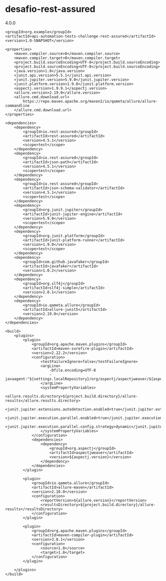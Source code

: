 # desafio-rest-assured

<?xml version="1.0" encoding="UTF-8"?>
<project xmlns="http://maven.apache.org/POM/4.0.0"
         xmlns:xsi="http://www.w3.org/2001/XMLSchema-instance"
         xsi:schemaLocation="http://maven.apache.org/POM/4.0.0 http://maven.apache.org/xsd/maven-4.0.0.xsd">
    <modelVersion>4.0.0</modelVersion>

    <groupId>org.example</groupId>
    <artifactId>api-automation-tests-challenge-rest-assured</artifactId>
    <version>1.0-SNAPSHOT</version>

    <properties>
        <maven.compiler.source>8</maven.compiler.source>
        <maven.compiler.target>8</maven.compiler.target>
        <project.build.sourceEncoding>UTF-8</project.build.sourceEncoding>
        <project.build.sourceEncoding>UTF-8</project.build.sourceEncoding>
        <java.version>1.8</java.version>
        <junit.api.version>5.5.1</junit.api.version>
        <junit.jupiter.version>5.9.0</junit.jupiter.version>
        <junit.platform.version>1.9.0</junit.platform.version>
        <aspectj.version>1.9.9.1</aspectj.version>
        <allure.version>2.19.0</allure.version>
        <allure.cmd.download.url>
            https://repo.maven.apache.org/maven2/io/qameta/allure/allure-commandline
        </allure.cmd.download.url>
    </properties>

    <dependencies>
        <dependency>
            <groupId>io.rest-assured</groupId>
            <artifactId>rest-assured</artifactId>
            <version>4.5.1</version>
            <scope>test</scope>
        </dependency>
        <dependency>
            <groupId>io.rest-assured</groupId>
            <artifactId>json-path</artifactId>
            <version>4.5.1</version>
            <scope>test</scope>
        </dependency>
        <dependency>
            <groupId>io.rest-assured</groupId>
            <artifactId>json-schema-validator</artifactId>
            <version>4.5.1</version>
            <scope>test</scope>
        </dependency>
        <dependency>
            <groupId>org.junit.jupiter</groupId>
            <artifactId>junit-jupiter-engine</artifactId>
            <version>5.9.0</version>
            <scope>test</scope>
        </dependency>
        <dependency>
            <groupId>org.junit.platform</groupId>
            <artifactId>junit-platform-runner</artifactId>
            <version>1.9.0</version>
            <scope>test</scope>
        </dependency>
        <dependency>
            <groupId>com.github.javafaker</groupId>
            <artifactId>javafaker</artifactId>
            <version>1.0.2</version>
        </dependency>
        <dependency>
            <groupId>org.slf4j</groupId>
            <artifactId>slf4j-simple</artifactId>
            <version>2.0.1</version>
        </dependency>
        <dependency>
            <groupId>io.qameta.allure</groupId>
            <artifactId>allure-junit5</artifactId>
            <version>2.19.0</version>
        </dependency>
    </dependencies>

    <build>
        <plugins>
            <plugin>
                <groupId>org.apache.maven.plugins</groupId>
                <artifactId>maven-surefire-plugin</artifactId>
                <version>2.22.2</version>
                <configuration>
                    <testFailureIgnore>false</testFailureIgnore>
                    <argLine>
                        -Dfile.encoding=UTF-8
                        -javaagent:"${settings.localRepository}/org/aspectj/aspectjweaver/${aspectj.version}/aspectjweaver-${aspectj.version}.jar"
                    </argLine>
                    <systemPropertyVariables>
                        <allure.results.directory>${project.build.directory}/allure-results</allure.results.directory>
                        <junit.jupiter.extensions.autodetection.enabled>true</junit.jupiter.extensions.autodetection.enabled>
                        <junit.jupiter.execution.parallel.enabled>true</junit.jupiter.execution.parallel.enabled>
                        <junit.jupiter.execution.parallel.config.strategy>dynamic</junit.jupiter.execution.parallel.config.strategy>
                    </systemPropertyVariables>
                </configuration>
                <dependencies>
                    <dependency>
                        <groupId>org.aspectj</groupId>
                        <artifactId>aspectjweaver</artifactId>
                        <version>${aspectj.version}</version>
                    </dependency>
                </dependencies>
            </plugin>

            <plugin>
                <groupId>io.qameta.allure</groupId>
                <artifactId>allure-maven</artifactId>
                <version>2.10.0</version>
                <configuration>
                    <reportVersion>${allure.version}</reportVersion>
                    <resultsDirectory>${project.build.directory}/allure-results</resultsDirectory>
                </configuration>
            </plugin>

            <plugin>
                <groupId>org.apache.maven.plugins</groupId>
                <artifactId>maven-compiler-plugin</artifactId>
                <version>3.8.1</version>
                <configuration>
                    <source>1.8</source>
                    <target>1.8</target>
                </configuration>
            </plugin>

        </plugins>
    </build>


</project>
